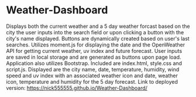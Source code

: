 # Weather-Dashboard

Displays both the current weather and a 5 day weather forcast based on the city the user inputs into the search field or upon clicking a button with the city's name displayed. Buttons are dynamically created based on user's last searches. Utilizes moment.js for displaying the date and the OpenWeather API for getting current weather, uv index and future forecast. User inputs are saved in local storage and are generated as buttons upon page load. Application also utilizes Bootstrap. Included are index.html, style.css and script.js. Displayed are the city name, date, temperature, humidity, wind speed and uv index with an associated weather icon and date, weather icon, temperature and humidity for the 5 day forecast. Link to deployed version: https://nick555555.github.io/Weather-Dashboard/

